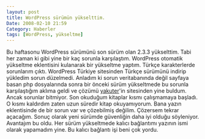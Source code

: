 ```yaml
---
layout: post
title: WordPress sürümün yükselttim.
Date: 2008-02-10 21:59
Category: Haberler
tags: [WordPress, yükseltme]
---
```


Bu haftasonu WordPress sürümünü son sürüm olan 2.3.3 yükselttim. Tabi
her zaman ki gibi yine bir kaç sorunla karşılaştım. WordPress otomatik
yükseltme eklentisini kulanarak bir yükseltme yaptım. Türkçe
karakterlerde sorunlarım çıktı. WordPress Türkiye sitesinden Türkçe
sürümünü indirip yükledim sorun düzelmedi. Anladım ki sorun
veritabanında değil sayfaya basan php dosyalarında sonra bir önceki
sürüm yükseltmede bu sorunla karşılaştığım aklıma geldi ve çözümü
[yakuter][]'in sitesinden yine buldum. Ancak sorunlar bitmiyor. Son
okuduğum kitaplar kısmı çalışmamaya başladı. O kısmı kaldırdım zaten
uzun süredir kitap okuyamıyorum. Bana yazın eklentisinde de bir sorun
var ve çözebilmiş değilim. Çözersem tekrar açacağım. Sonuç olarak yeni
sürümde güvenliğin daha iyi olduğu söyleniyor. Avantajım bu oldu. Her
sürüm yükseltmede kalıcı bağlantımı yazının ismi olarak yapamadım yine.
Bu kalıcı bağlantı işi beni çok yordu.

  [yakuter]: http://www.yakuter.com
